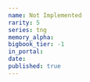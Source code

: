 ```yaml
---
name: Not Implemented
rarity: 5
series: tng
memory_alpha:
bigbook_tier: -1
in_portal:
date:
published: true
---
```



